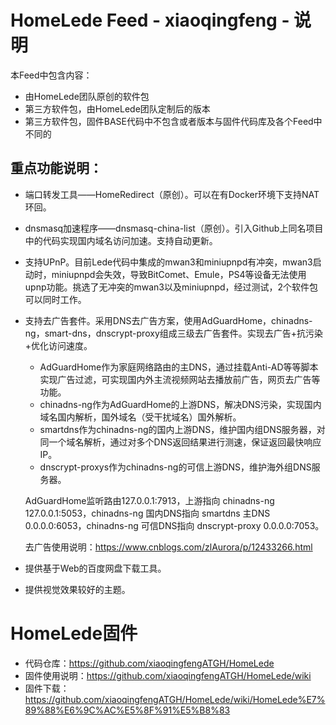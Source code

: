 # HomeLede Feed - xiaoqingfeng - 说明
本Feed中包含内容：
+ 由HomeLede团队原创的软件包
+ 第三方软件包，由HomeLede团队定制后的版本
+ 第三方软件包，固件BASE代码中不包含或者版本与固件代码库及各个Feed中不同的

## 重点功能说明：
+ 端口转发工具——HomeRedirect（原创）。可以在有Docker环境下支持NAT环回。
+ dnsmasq加速程序——dnsmasq-china-list（原创）。引入Github上同名项目中的代码实现国内域名访问加速。支持自动更新。
+ 支持UPnP。目前Lede代码中集成的mwan3和miniupnpd有冲突，mwan3启动时，miniupnpd会失效，导致BitComet、Emule，PS4等设备无法使用upnp功能。挑选了无冲突的mwan3以及miniupnpd，经过测试，2个软件包可以同时工作。
  
+ 支持去广告套件。采用DNS去广告方案，使用AdGuardHome，chinadns-ng，smart-dns，dnscrypt-proxy组成三级去广告套件。实现去广告+抗污染+优化访问速度。
  + AdGuardHome作为家庭网络路由的主DNS，通过挂载Anti-AD等等脚本实现广告过滤，可实现国内外主流视频网站去播放前广告，网页去广告等功能。
  + chinadns-ng作为AdGuardHome的上游DNS，解决DNS污染，实现国内域名国内解析，国外域名（受干扰域名）国外解析。
  + smartdns作为chinadns-ng的国内上游DNS，维护国内组DNS服务器，对同一个域名解析，通过对多个DNS返回结果进行测速，保证返回最快响应IP。
  + dnscrypt-proxys作为chinadns-ng的可信上游DNS，维护海外组DNS服务器。

  AdGuardHome监听路由127.0.0.1:7913，上游指向 chinadns-ng 127.0.0.1:5053，chinadns-ng 国内DNS指向 smartdns 主DNS 0.0.0.0:6053，chinadns-ng 可信DNS指向 dnscrypt-proxy 0.0.0.0:7053。
  
  去广告使用说明：https://www.cnblogs.com/zlAurora/p/12433266.html
  
+ 提供基于Web的百度网盘下载工具。

+ 提供视觉效果较好的主题。

# HomeLede固件

+ 代码仓库：https://github.com/xiaoqingfengATGH/HomeLede
+ 固件使用说明：https://github.com/xiaoqingfengATGH/HomeLede/wiki
+ 固件下载：https://github.com/xiaoqingfengATGH/HomeLede/wiki/HomeLede%E7%89%88%E6%9C%AC%E5%8F%91%E5%B8%83
